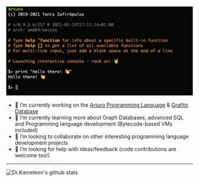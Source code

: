 ![Hello world](https://github.com/drkameleon/drkameleon/raw/main/intro.png)

- 🔭 I’m currently working on the [Arturo Programming Language](https://github.com/arturo-lang/arturo) & [Grafito Database](https://github.com/arturo-lang/grafito)
- 🌱 I’m currently learning more about Graph Databases, advanced SQL and Programming language development (Bytecode-based VMs included)
- 👯 I’m looking to collaborate on other interesting programming language development projects
- 🤔 I’m looking for help with ideas/feedback (code contributions are welcome too!)

----

![Dr.Kameleon's github stats](https://github-readme-stats.vercel.app/api?username=drkameleon&show_icons=true&theme=default)
